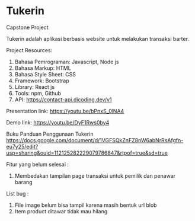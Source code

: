 # Tukerin
Capstone Project

Tukerin adalah aplikasi berbasis website untuk melakukan transaksi barter.

Project Resources:
1. Bahasa Pemrograman: Javascript, Node js
2. Bahasa Markup: HTML
3. Bahasa Style Sheet: CSS
4. Framework: Bootstrap
5. Library: React js
6. Tools: npm, Github
7. API: https://contact-api.dicoding.dev/v1

Presentation link:
https://youtu.be/bPnxS_0lNA4

Demo link:
https://youtu.be/DyF1Rws0by4

Buku Panduan Penggunaan Tukerin
https://docs.google.com/document/d/1VGFSQkZnFZ8nW6abNrRsAfgfn-eu7y25/edit?usp=sharing&ouid=112125282229079786847&rtpof=true&sd=true

Fitur yang belum selesai :
1. Membedakan tampilan page transaksi untuk pemilik dan penawar barang

List bug :
1. File image belum bisa tampil karena masih bentuk url blob
2. Item product ditawar tidak mau hilang
